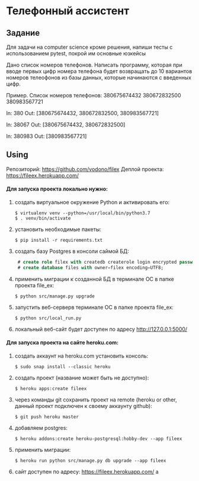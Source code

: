 # Телефонный ассистент

## Задание
Для задачи на computer science кроме решения, напиши тесты с использованием pytest, покрой им основные юзкейсы

Дано список номеров телефонов. Написать программу, которая при вводе первых цифр номера телефона будет возвращать до 10 вариантов номеров телеофонов из базы данных, которые начинаются с введенных цифр.

Пример.
Список номеров телефонов:
380675674432
380672832500
380983567721

In: 380
Out: [380675674432, 380672832500, 380983567721]

In: 38067
Out: [380675674432, 380672832500]

In: 380983
Out: [380983567721]

## Using
Репозиторий: https://github.com/vodono/filex
Деплой проекта: https://fileex.herokuapp.com/

#### Для запуска проекта локально нужно:
1) создать виртуальное окружение Python и активировать его:
    ```linux
    $ virtualenv venv --python=/usr/local/bin/python3.7
    $ . venv/bin/activate
    ```
1) установить необходимые пакеты:
    ```linux
    $ pip install -r requirements.txt
    ``` 
1) создать базу Postgres в консоли саймой БД:
    ```sql
     # create role filex with createdb createrole login encrypted password 'files';
     # create database files with owner=filex encoding=UTF8;
    ```
1) применить миграции к созданной БД в терминале ОС в папке проекта file_ex:
    ```linux
    $ python src/manage.py upgrade
    ```
1) запустить веб-серверв терминале ОС в папке проекта file_ex:
    ```linux
    $ python src/local_run.py
    ```
1) локальный веб-сайт будет доступен по адресу http://127.0.0.1:5000/

#### Для запуска проекта на сайте heroku.com:
1) создать аккаунт на heroku.com установить консоль:
    ```linux
    $ sudo snap install --classic heroku
    ```
1) создать проект (название может быть не доступно):
    ```linux
    $ heroku apps:create fileex
    ```
1) через команды git сохранить проект на remote (heroku or other, данный проект подключен к своему аккаунту github):
    ```linux
    $ git push heroku master
    ```
1) добавляем postgres:
    ```linux
    $ heroku addons:create heroku-postgresql:hobby-dev --app fileex
    ```
1) применить миграции:
    ```linux
    $ heroku run python src/manage.py db upgrade --app fileex
    ```
1) сайт доступен по адресу: https://fileex.herokuapp.com/
а